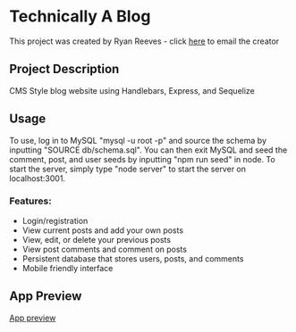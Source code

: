 # Technically A Blog
This project was created by Ryan Reeves - click [here](mailto:ryan_reeves@live.com) to email the creator


## Project Description
CMS Style blog website using Handlebars, Express, and Sequelize

## Usage
To use, log in to MySQL "mysql -u root -p" and source the schema by inputting "SOURCE db/schema.sql". You can then exit MySQL and seed the comment, post, and user seeds by inputting "npm run seed" in node. To start the server, simply type "node server" to start the server on localhost:3001.
### Features:
- Login/registration
- View current posts and add your own posts
- View, edit, or delete your previous posts
- View post comments and comment on posts
- Persistent database that stores users, posts, and comments
- Mobile friendly interface

## App Preview
[App preview](https://user-images.githubusercontent.com/102436216/186249284-501aa4dc-70b5-46ab-bfc3-26b91fb23819.png)